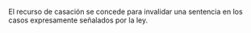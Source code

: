 El recurso de casación se concede para invalidar una sentencia en los casos expresamente señalados por la ley.